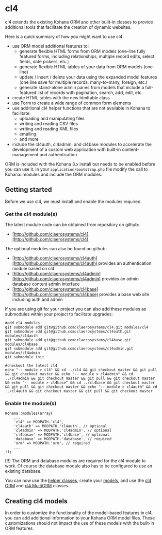 # cl4

cl4 extends the existing Kohana ORM and other built-in classes to provide additional tools that facilitate the creation of dynamic websites.

Here is a quick summary of how you might want to use cl4:

* use ORM model additional features to:
  * generate flexible HTML forms from ORM models (one-line fully featured forms, including relationships, multiple record edits, select fields, date pickers, etc.)
  * generate flexible HTML tables of your data from ORM models (one-line)
  * update / insert / delete your data using the expanded model features (one line save for multiple records, many-to-many, foreign, etc.)
  * generate stand-alone admin panes from models that include a full-featured list of records with pagination, search, add, edit, etc.
* create HTML tables with the new htmltable class
* use Form to create a wide range of common form elements
* use additional cl4 helper functions that are not available in Kohana to facilitate:
  * uploading and manipulating files
  * writing and reading CSV files
  * writing and reading XML files
  * emailing
  * and more
* include the cl4auth, cl4admin, and cl4base modules to accelerate the development of a custom web application with built-in content-management and authentication

ORM is included with the Kohana 3.x install but needs to be enabled before you can use it. In your `application/bootstrap.php` file modify the call to Kohana::modules and include the ORM modules.

## Getting started

Before we use cl4, we must install and enable the modules required.

### Get the cl4 module(s)

The latest module code can be obtained from repository on github:

* [http://github.com/claerosystems/cl4](http://github.com/claerosystems/cl4)

The optional modules can also be found on github:

* [http://github.com/claerosystems/cl4auth](http://github.com/claerosystems/cl4auth) provides an authentication module based on cl4
* [http://github.com/claerosystems/cl4admin](http://github.com/claerosystems/cl4admin) provides an admin database content admin interface
* [http://github.com/claerosystems/cl4base](http://github.com/claerosystems/cl4base) provides a base web site including auth and admin

If you are using git for your project you can also add these modules as submodules within your project to facilitate upgrades:

	#add cl4 modules
	git submodule add git@github.com:claerosystems/cl4.git modules/cl4
	git submodule add git@github.com:claerosystems/cl4auth.git modules/cl4auth
	git submodule add git@github.com:claerosystems/cl4base.git modules/cl4base
	git submodule add git@github.com:claerosystems/cl4admin.git modules/cl4admin
	git submodule init

	#checkout the latest cl4
	echo "-- module > cl4" && cd ../cl4 && git checkout master && git pull && git checkout master && echo "-- module > cl4admin" && cd ../cl4admin && git checkout master && git pull && git checkout master && echo "-- module > cl4base" && cd ../cl4base && git checkout master && git pull && git checkout master && echo "-- module > cl4auth" && cd ../cl4auth && git checkout master && git pull && git checkout master

### Enable the module(s)

	Kohana::modules(array(
		...
		'cl4' => MODPATH.'cl4',
		'cl4auth' => MODPATH.'cl4auth', // optional
		'cl4admin' => MODPATH.'cl4admin', // optional
		'cl4basae' => MODPATH.'cl4base', // optional
		'database' => MODPATH.'database', // required
		'orm' => MODPATH.'orm', // required
		...
	));

[!!] The ORM and database modules are required for the cl4 module to work. Of course the database module also has to be configured to use an existing database.

You can now use the [helper classes](classes), create your [models](models), and use the [cl4 ORM](orm) and [cl4 MultiORM](multiorm) classes.

## Creating cl4 models

In order to customize the functionality of the model-based features in cl4, you can add additional information to your Kohana ORM model files.  These customizations should not impact the use of these models with the built-in ORM features.

